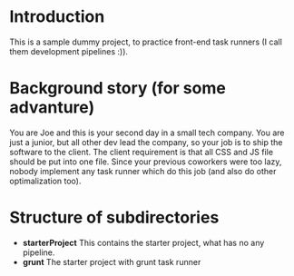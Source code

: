 # Introduction
This is a sample dummy project, to practice front-end task runners (I call them development pipelines :)).

# Background story (for some advanture)
You are Joe and this is your second day in a small tech company. You are just a junior, but all other dev lead the company, so your job is to ship the software to the client. The client requirement is that all CSS and JS file should be put into one file. Since your previous coworkers were too lazy, nobody implement any task runner which do this job (and also do other optimalization too).

# Structure of subdirectories
* **starterProject** This contains the starter project, what has no any pipeline.
* **grunt** The starter project with grunt task runner
